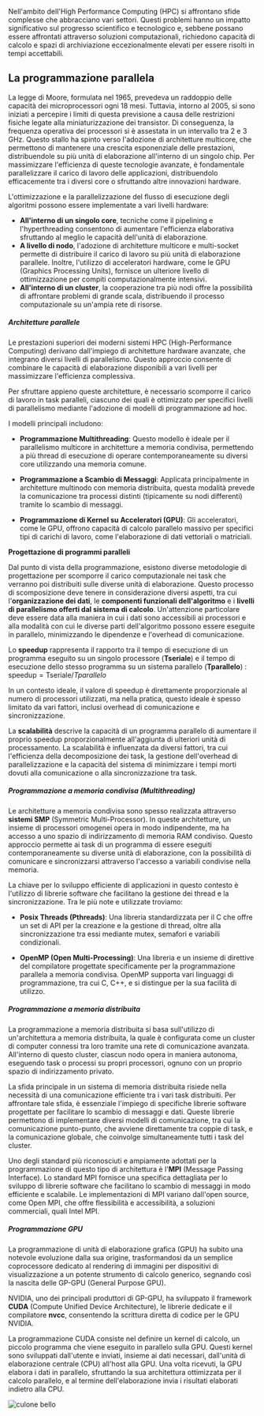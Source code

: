 Nell'ambito dell'High Performance Computing (HPC) si affrontano sfide complesse che abbracciano vari settori. Questi problemi hanno un impatto significativo sul progresso scientifico e tecnologico e, sebbene possano essere affrontati attraverso soluzioni computazionali, richiedono capacità di calcolo e spazi di archiviazione eccezionalmente elevati per essere risolti in tempi accettabili.

## La programmazione parallela

La legge di Moore, formulata nel 1965, prevedeva un raddoppio delle capacità dei microprocessori ogni 18 mesi. Tuttavia, intorno al 2005, si sono iniziati a percepire i limiti di questa previsione a causa delle restrizioni fisiche legate alla miniaturizzazione dei transistor. Di conseguenza, la frequenza operativa dei processori si è assestata in un intervallo tra 2 e 3 GHz. Questo stallo ha spinto verso l'adozione di architetture multicore, che permettono di mantenere una crescita esponenziale delle prestazioni, distribuendole su più unità di elaborazione all'interno di un singolo chip. Per massimizzare l'efficienza di queste tecnologie avanzate, è fondamentale parallelizzare il carico di lavoro delle applicazioni, distribuendolo efficacemente tra i diversi core o sfruttando altre innovazioni hardware.

L'ottimizzazione e la parallelizzazione del flusso di esecuzione degli algoritmi possono essere implementate a vari livelli hardware:

- **All'interno di un singolo core**, tecniche come il pipelining e l'hyperthreading consentono di aumentare l'efficienza elaborativa sfruttando al meglio le capacità dell'unità di elaborazione. 
- **A livello di nodo**, l'adozione di architetture multicore e multi-socket permette di distribuire il carico di lavoro su più unità di elaborazione parallele. Inoltre, l'utilizzo di acceleratori hardware, come le GPU (Graphics Processing Units), fornisce un ulteriore livello di ottimizzazione per compiti computazionalmente intensivi. 
- **All'interno di un cluster**, la cooperazione tra più nodi offre la possibilità di affrontare problemi di grande scala, distribuendo il processo computazionale su un'ampia rete di risorse.

##### Architetture parallele

Le prestazioni superiori dei moderni sistemi HPC (High-Performance Computing) derivano dall'impiego di architetture hardware avanzate, che integrano diversi livelli di parallelismo. Questo approccio consente di combinare le capacità di elaborazione disponibili a vari livelli per massimizzare l'efficienza complessiva. 

Per sfruttare appieno queste architetture, è necessario scomporre il carico di lavoro in task paralleli, ciascuno dei quali è ottimizzato per specifici livelli di parallelismo mediante l'adozione di modelli di programmazione ad hoc.

I modelli principali includono:

- **Programmazione Multithreading**: Questo modello è ideale per il parallelismo multicore in architetture a memoria condivisa, permettendo a più thread di esecuzione di operare contemporaneamente su diversi core utilizzando una memoria comune. 

- **Programmazione a Scambio di Messaggi**: Applicata principalmente in architetture multinodo con memoria distribuita, questa modalità prevede la comunicazione tra processi distinti (tipicamente su nodi differenti) tramite lo scambio di messaggi. 

- **Programmazione di Kernel su Acceleratori (GPU)**: Gli acceleratori, come le GPU, offrono capacità di calcolo parallelo massivo per specifici tipi di carichi di lavoro, come l'elaborazione di dati vettoriali o matriciali. 


**Progettazione di programmi paralleli**

Dal punto di vista della programmazione, esistono diverse metodologie di progettazione per scomporre il carico computazionale nei task che verranno poi distribuiti sulle diverse unità di elaborazione. Questo processo di scomposizione deve tenere in considerazione diversi aspetti, tra cui l'**organizzazione dei dati**, le **componenti funzionali dell'algoritmo** e i **livelli di parallelismo offerti dal sistema di calcolo**. Un'attenzione particolare deve essere data alla maniera in cui i dati sono accessibili ai processori e alla modalità con cui le diverse parti dell'algoritmo possono essere eseguite in parallelo, minimizzando le dipendenze e l'overhead di comunicazione.

Lo **speedup** rappresenta il rapporto tra il tempo di esecuzione di un programma eseguito su un singolo processore (**Tseriale**) e il tempo di esecuzione dello stesso programma su un sistema parallelo (**Tparallelo**) : $\text{speedup} = \text{Tseriale} /Tparallelo$

In un contesto ideale, il valore di speedup è direttamente proporzionale al numero di processori utilizzati, ma nella pratica, questo ideale è spesso limitato da vari fattori, inclusi overhead di comunicazione e sincronizzazione.

La **scalabilità** descrive la capacità di un programma parallelo di aumentare il proprio speedup proporzionalmente all'aggiunta di ulteriori unità di processamento. La scalabilità è influenzata da diversi fattori, tra cui l'efficienza della decomposizione dei task, la gestione dell'overhead di parallelizzazione e la capacità del sistema di minimizzare i tempi morti dovuti alla comunicazione o alla sincronizzazione tra task.
##### Programmazione a memoria condivisa (Multithreading)

Le architetture a memoria condivisa sono spesso realizzata attraverso **sistemi SMP** (Symmetric Multi-Processor). In queste architetture, un insieme di processori omogenei opera in modo indipendente, ma ha accesso a uno spazio di indirizzamento di memoria RAM condiviso. Questo approccio permette ai task di un programma di essere eseguiti contemporaneamente su diverse unità di elaborazione, con la possibilità di comunicare e sincronizzarsi attraverso l'accesso a variabili condivise nella memoria.

La chiave per lo sviluppo efficiente di applicazioni in questo contesto è l'utilizzo di librerie software che facilitano la gestione dei thread e la sincronizzazione. Tra le più note e utilizzate troviamo:

- **Posix Threads (Pthreads)**: Una libreria standardizzata per il C che offre un set di API per la creazione e la gestione di thread, oltre alla sincronizzazione tra essi mediante mutex, semafori e variabili condizionali.

- **OpenMP (Open Multi-Processing)**: Una libreria e un insieme di direttive del compilatore progettate specificamente per la programmazione parallela a memoria condivisa. OpenMP supporta vari linguaggi di programmazione, tra cui C, C++, e si distingue per la sua facilità di utilizzo.

##### Programmazione a memoria distribuita

La programmazione a memoria distribuita si basa sull'utilizzo di un'architettura a memoria distribuita, la quale è configurata come un cluster di computer connessi tra loro tramite una rete di comunicazione avanzata. All'interno di questo cluster, ciascun nodo opera in maniera autonoma, eseguendo task o processi su propri processori, ognuno con un proprio spazio di indirizzamento privato. 

La sfida principale in un sistema di memoria distribuita risiede nella necessità di una comunicazione efficiente tra i vari task distribuiti. Per affrontare tale sfida, è essenziale l'impiego di specifiche librerie software progettate per facilitare lo scambio di messaggi e dati. Queste librerie permettono di implementare diversi modelli di comunicazione, tra cui la comunicazione punto-punto, che avviene direttamente tra coppie di task, e la comunicazione globale, che coinvolge simultaneamente tutti i task del cluster.

Uno degli standard più riconosciuti e ampiamente adottati per la programmazione di questo tipo di architettura è l'**MPI** (Message Passing Interface). Lo standard MPI fornisce una specifica dettagliata per lo sviluppo di librerie software che facilitano lo scambio di messaggi in modo efficiente e scalabile. Le implementazioni di MPI variano dall'open source, come Open MPI, che offre flessibilità e accessibilità, a soluzioni commerciali, quali Intel MPI.

##### Programmazione GPU

La programmazione di unità di elaborazione grafica (GPU) ha subito una notevole evoluzione dalla sua origine, trasformandosi da un semplice coprocessore dedicato al rendering di immagini per dispositivi di visualizzazione a un potente strumento di calcolo generico, segnando così la nascita delle GP-GPU (General Purpose GPU).

NVIDIA, uno dei principali produttori di GP-GPU, ha sviluppato il framework **CUDA** (Compute Unified Device Architecture), le librerie dedicate e il compilatore **nvcc**, consentendo la scrittura diretta di codice per le GPU NVIDIA. 

La programmazione CUDA consiste nel definire un kernel di calcolo, un piccolo programma che viene eseguito in parallelo sulla GPU. Questi kernel sono sviluppati dall'utente e inviati, insieme ai dati necessari, dall'unità di elaborazione centrale (CPU) all'host alla GPU. Una volta ricevuti, la GPU elabora i dati in parallelo, sfruttando la sua architettura ottimizzata per il calcolo parallelo, e al termine dell'elaborazione invia i risultati elaborati indietro alla CPU.

![culone bello](/content/HPC/_IMG/roofline-analysis.png)